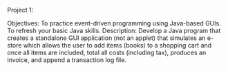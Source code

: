 Project 1:

Objectives: To practice event-driven programming using Java-based GUIs. To refresh your basic Java skills.
Description: Develop a Java program that creates a standalone GUI application (not an applet) that simulates an
e-store which allows the user to add items (books) to a shopping cart and once all items are included, 
total all costs (including tax), produces an invoice, and append a transaction log file.


